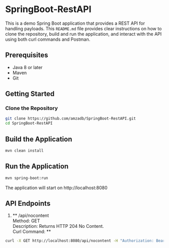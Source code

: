 # SpringBoot-RestAPI

This is a demo Spring Boot application that provides a REST API for handling payloads.
This `README.md` file provides clear instructions on how to clone the repository, build and run the application, and interact with the API using both curl commands and Postman.

## Prerequisites

- Java 8 or later
- Maven
- Git

## Getting Started

### Clone the Repository

```sh
git clone https://github.com/amzadb/SpringBoot-RestAPI.git
cd SpringBoot-RestAPI
```

## Build the Application
```sh
mvn clean install
```

## Run the Application
```sh
mvn spring-boot:run
```

The application will start on http://localhost:8080

## API Endpoints
1. ** /api/nocontent <br> Method: GET <br> Description: Returns HTTP 204 No Content. <br> Curl Command: **
```sh
curl -X GET http://localhost:8080/api/nocontent -H "Authorization: Bearer valid-token"
```
